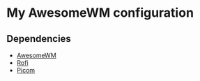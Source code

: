 # My AwesomeWM configuration

## Dependencies

- [AwesomeWM](https://awesomewm.org/)
- [Rofi](https://github.com/davatorium/rofi)
- [Picom](https://github.com/yshui/picom)